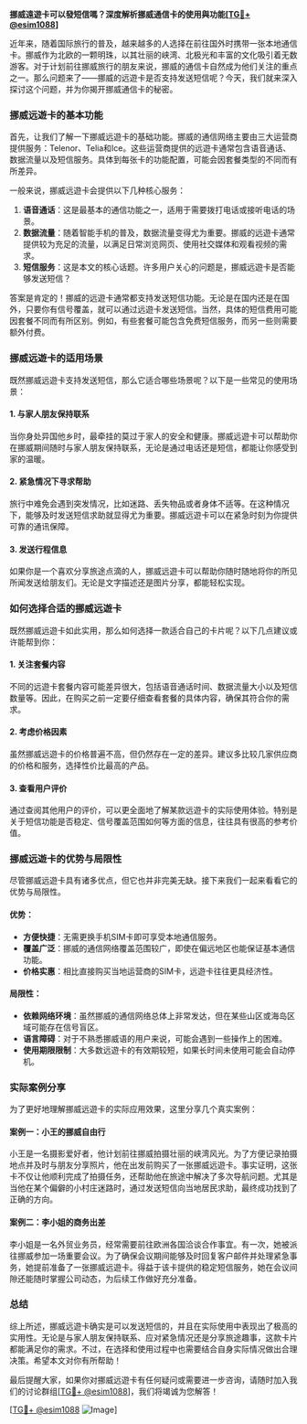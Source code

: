 **挪威遠遊卡可以發短信嗎？深度解析挪威通信卡的使用與功能[[TG💪+ @esim1088](https://t.me/s/esim1088)]**

近年来，随着国际旅行的普及，越来越多的人选择在前往国外时携带一张本地通信卡。挪威作为北欧的一颗明珠，以其壮丽的峡湾、北极光和丰富的文化吸引着无数游客。对于计划前往挪威旅行的朋友来说，挪威的通信卡自然成为他们关注的重点之一。那么问题来了——挪威的远遊卡是否支持发送短信呢？今天，我们就来深入探讨这个问题，并为你揭开挪威通信卡的秘密。

### 挪威远遊卡的基本功能

首先，让我们了解一下挪威远遊卡的基础功能。挪威的通信网络主要由三大运营商提供服务：Telenor、Telia和Ice。这些运营商提供的远遊卡通常包含语音通话、数据流量以及短信服务。具体到每张卡的功能配置，可能会因套餐类型的不同而有所差异。

一般来说，挪威远遊卡会提供以下几种核心服务：

1. **语音通话**：这是最基本的通信功能之一，适用于需要拨打电话或接听电话的场景。
2. **数据流量**：随着智能手机的普及，数据流量变得尤为重要。挪威的远遊卡通常提供较为充足的流量，以满足日常浏览网页、使用社交媒体和观看视频的需求。
3. **短信服务**：这是本文的核心话题。许多用户关心的问题是，挪威远遊卡是否能够发送短信？

答案是肯定的！挪威的远遊卡通常都支持发送短信功能。无论是在国内还是在国外，只要你有信号覆盖，就可以通过远遊卡发送短信。当然，具体的短信费用可能因套餐不同而有所区别。例如，有些套餐可能包含免费短信服务，而另一些则需要额外付费。

### 挪威远遊卡的适用场景

既然挪威远遊卡支持发送短信，那么它适合哪些场景呢？以下是一些常见的使用场景：

#### 1. 与家人朋友保持联系
当你身处异国他乡时，最牵挂的莫过于家人的安全和健康。挪威远遊卡可以帮助你在挪威期间随时与家人朋友保持联系，无论是通过电话还是短信，都能让你感受到家的温暖。

#### 2. 紧急情况下寻求帮助
旅行中难免会遇到突发情况，比如迷路、丢失物品或者身体不适等。在这种情况下，能够及时发送短信求助就显得尤为重要。挪威远遊卡可以在紧急时刻为你提供可靠的通讯保障。

#### 3. 发送行程信息
如果你是一个喜欢分享旅途点滴的人，挪威远遊卡可以帮助你随时随地将你的所见所闻发送给朋友们。无论是文字描述还是图片分享，都能轻松实现。

### 如何选择合适的挪威远遊卡

既然挪威远遊卡如此实用，那么如何选择一款适合自己的卡片呢？以下几点建议或许能帮到你：

#### 1. 关注套餐内容
不同的远遊卡套餐内容可能差异很大，包括语音通话时间、数据流量大小以及短信数量等。因此，在购买之前一定要仔细查看套餐的具体内容，确保其符合你的需求。

#### 2. 考虑价格因素
虽然挪威远遊卡的价格普遍不高，但仍然存在一定的差异。建议多比较几家供应商的价格和服务，选择性价比最高的产品。

#### 3. 查看用户评价
通过查阅其他用户的评价，可以更全面地了解某款远遊卡的实际使用体验。特别是关于短信功能是否稳定、信号覆盖范围如何等方面的信息，往往具有很高的参考价值。

### 挪威远遊卡的优势与局限性

尽管挪威远遊卡具有诸多优点，但它也并非完美无缺。接下来我们一起来看看它的优势与局限性。

#### 优势：
- **方便快捷**：无需更换手机SIM卡即可享受本地通信服务。
- **覆盖广泛**：挪威的通信网络覆盖范围较广，即使在偏远地区也能保证基本通信功能。
- **价格实惠**：相比直接购买当地运营商的SIM卡，远遊卡往往更具经济性。

#### 局限性：
- **依赖网络环境**：虽然挪威的通信网络总体上非常发达，但在某些山区或海岛区域可能存在信号盲区。
- **语言障碍**：对于不熟悉挪威语的用户来说，可能会遇到一些操作上的困难。
- **使用期限限制**：大多数远遊卡的有效期较短，如果长时间未使用可能会自动停机。

### 实际案例分享

为了更好地理解挪威远遊卡的实际应用效果，这里分享几个真实案例：

#### 案例一：小王的挪威自由行
小王是一名摄影爱好者，他计划前往挪威拍摄壮丽的峡湾风光。为了方便记录拍摄地点并及时与朋友分享照片，他在出发前购买了一张挪威远遊卡。事实证明，这张卡不仅让他顺利完成了拍摄任务，还帮助他在旅途中解决了多次导航问题。尤其是当他在某个偏僻的小村庄迷路时，通过发送短信向当地居民求助，最终成功找到了正确的方向。

#### 案例二：李小姐的商务出差
李小姐是一名外贸业务员，经常需要前往欧洲各国洽谈合作事宜。有一次，她被派往挪威参加一场重要会议。为了确保会议期间能够及时回复客户邮件并处理紧急事务，她提前准备了一张挪威远遊卡。得益于该卡提供的稳定短信服务，她在会议间隙还能随时掌握公司动态，为后续工作做好充分准备。

### 总结

综上所述，挪威远遊卡确实是可以发送短信的，并且在实际使用中表现出了极高的实用性。无论是与家人朋友保持联系、应对紧急情况还是分享旅途趣事，这款卡片都能满足你的需求。不过，在选择和使用过程中也需要结合自身实际情况做出合理决策。希望本文对你有所帮助！

最后提醒大家，如果你对挪威远遊卡有任何疑问或需要进一步咨询，请随时加入我们的讨论群组[[TG💪+ @esim1088](https://t.me/s/esim1088)]，我们将竭诚为您解答！

[[TG💪+ @esim1088](https://t.me/s/esim1088) ![Image](https://i.postimg.cc/4NQfJmqS/Snipaste-2025-05-13-00-14-12.png)]